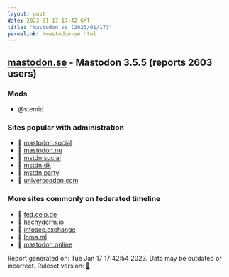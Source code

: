 ```yaml
---
layout: post
date: 2023-01-17 17:42 GMT
title: "mastodon.se (2023/01/17)"
permalink: /mastodon-se.html
---
```


## [mastodon.se](https://mastodon.se) - Mastodon 3.5.5 (reports 2603 users)

### Mods
 * @stemid

### Sites popular with administration

* 🐘 [mastodon.social](/mastodon-social.html)
* 🐘 [mastodon.nu](/mastodon-nu.html)
* 🐘 [mstdn.social](/mstdn-social.html)
* 🐘 [mstdn.dk](/mstdn-dk.html)
* 🐘 [mstdn.party](/mstdn-party.html)
* 🐘 [universeodon.com](/universeodon-com.html)

### More sites commonly on federated timeline

* 🐘 [fed.celp.de](/fed-celp-de.html)
* 🐘 [hachyderm.io](/hachyderm-io.html)
* 🐘 [infosec.exchange](/infosec-exchange.html)
* 🐘 [loma.ml](/loma-ml.html)
* 🐘 [mastodon.online](/mastodon-online.html)

Report generated on: Tue Jan 17 17:42:54 2023. Data may be outdated or incorrect.
Ruleset version: [🧁](/version-cupcake)
